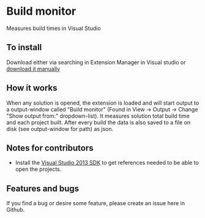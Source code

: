 # Build monitor
Measures build times in Visual Studio

## To install
Download either via searching in Extension Manager in Visual studio or [download it manually](http://visualstudiogallery.msdn.microsoft.com/b0c87e47-f4ee-4935-9a59-f2c81ce692ab)

## How it works
When any solution is opened, the extension is loaded and will start output to a output-window called "Build monitor" 
(Found in View -> Output -> Change "Show output from:" dropdown-list). 
It measures solution total build time and each project built. 
After every build the data is also saved to a file on disk (see output-window for path) as json.

## Notes for contributors
- Install the [Visual Studio 2013 SDK](http://www.microsoft.com/en-us/download/confirmation.aspx?id=40758) to get references needed to be able to open the projects.

## Features and bugs
If you find a bug or desire some feature, please create an issue here in Github.